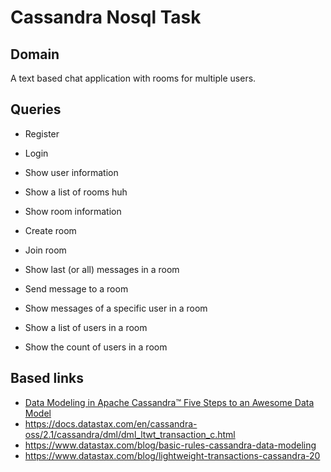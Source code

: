 # Cassandra Nosql Task

## Domain

A text based chat application with rooms for multiple users.

## Queries

- Register
- Login
- Show user information

- Show a list of rooms huh

- Show room information
- Create room

- Join room

- Show last (or all) messages in a room
- Send message to a room
- Show messages of a specific user in a room

- Show a list of users in a room
- Show the count of users in a room

## Based links

- [Data Modeling in Apache Cassandra™ Five Steps to an Awesome Data Model](https://cdn.sanity.io/files/bbnkhnhl/production/ac9c39a40cbdbe961577f9c4a94679ef234a5b1d.pdf)
- <https://docs.datastax.com/en/cassandra-oss/2.1/cassandra/dml/dml_ltwt_transaction_c.html>
- <https://www.datastax.com/blog/basic-rules-cassandra-data-modeling>
- <https://www.datastax.com/blog/lightweight-transactions-cassandra-20>
